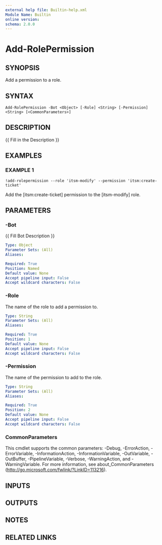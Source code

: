 ```yaml
---
external help file: Builtin-help.xml
Module Name: Builtin
online version:
schema: 2.0.0
---
```


# Add-RolePermission

## SYNOPSIS
Add a permission to a role.

## SYNTAX

```
Add-RolePermission -Bot <Object> [-Role] <String> [-Permission] <String> [<CommonParameters>]
```

## DESCRIPTION
{{ Fill in the Description }}

## EXAMPLES

### EXAMPLE 1
```
!add-rolepermission --role 'itsm-modify' --permission 'itsm:create-ticket'
```

Add the \[itsm:create-ticket\] permission to the \[itsm-modify\] role.

## PARAMETERS

### -Bot
{{ Fill Bot Description }}

```yaml
Type: Object
Parameter Sets: (All)
Aliases:

Required: True
Position: Named
Default value: None
Accept pipeline input: False
Accept wildcard characters: False
```

### -Role
The name of the role to add a permission to.

```yaml
Type: String
Parameter Sets: (All)
Aliases:

Required: True
Position: 1
Default value: None
Accept pipeline input: False
Accept wildcard characters: False
```

### -Permission
The name of the permission to add to the role.

```yaml
Type: String
Parameter Sets: (All)
Aliases:

Required: True
Position: 2
Default value: None
Accept pipeline input: False
Accept wildcard characters: False
```

### CommonParameters
This cmdlet supports the common parameters: -Debug, -ErrorAction, -ErrorVariable, -InformationAction, -InformationVariable, -OutVariable, -OutBuffer, -PipelineVariable, -Verbose, -WarningAction, and -WarningVariable. For more information, see about_CommonParameters (http://go.microsoft.com/fwlink/?LinkID=113216).

## INPUTS

## OUTPUTS

## NOTES

## RELATED LINKS
